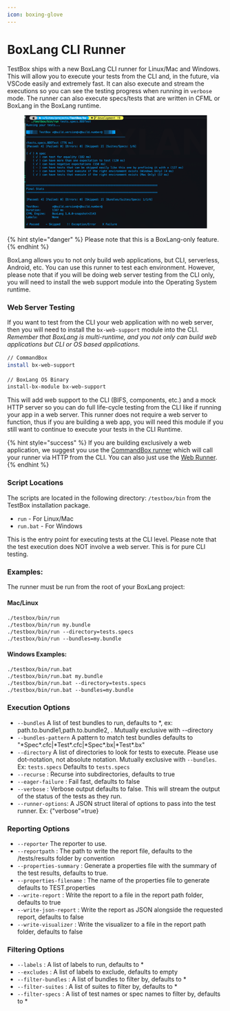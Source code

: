 ```yaml
---
icon: boxing-glove
---
```


# BoxLang CLI Runner

TestBox ships with a new BoxLang CLI runner for Linux/Mac and Windows. This will allow you to execute your tests from the CLI and, in the future, via VSCode easily and extremely fast. It can also execute and stream the executions so you can see the testing progress when running in `verbose` mode.   The runner can also execute specs/tests that are written in CFML or BoxLang in the BoxLang runtime.

<figure><img src="../../.gitbook/assets/image.png" alt=""><figcaption></figcaption></figure>

{% hint style="danger" %}
Please note that this is a BoxLang-only feature.
{% endhint %}

BoxLang allows you to not only build web applications, but CLI, serverless, Android, etc.  You can use this runner to test each environment.  However, please note that if you will be doing web server testing from the CLI only, you will need to install the web support module into the Operating System runtime.

### Web Server Testing

If you want to test from the CLI your web application with no web server, then you will need to install the `bx-web-support` module into the CLI.  _Remember that BoxLang is multi-runtime, and you not only can build web applications but CLI or OS based applications._

```bash
// CommandBox
install bx-web-support

// BoxLang OS Binary
install-bx-module bx-web-support
```

This will add web support to the CLI (BIFS, components, etc.) and a mock HTTP server so you can do full life-cycle testing from the CLI like if running your app in a web server.  This runner does not require a web server to function, thus if you are building a web app, you will need this module if you still want to continue to execute your tests in the CLI Runtime.

{% hint style="success" %}
If you are building exclusively a web application, we suggest you use the [CommandBox runner](commandbox-runner.md) which will call your runner via HTTP from the CLI.  You can also just use the [Web Runner](test-runner.md).
{% endhint %}

### Script Locations

The scripts are located in the following directory: `/testbox/bin` from the TestBox installation package.

* `run` - For Linux/Mac
* `run.bat` - For Windows

This is the entry point for executing tests at the CLI level. Please note that the test execution does NOT involve a web server. This is for pure CLI testing.

### Examples:

The runner must be run from the root of your BoxLang project:

#### Mac/Linux

```
./testbox/bin/run
./testbox/bin/run my.bundle
./testbox/bin/run --directory=tests.specs
./testbox/bin/run --bundles=my.bundle
```

#### Windows Examples:

```
./testbox/bin/run.bat
./testbox/bin/run.bat my.bundle
./testbox/bin/run.bat --directory=tests.specs
./testbox/bin/run.bat --bundles=my.bundle
```

### Execution Options

* `--bundles` A list of test bundles to run, defaults to \*, ex: path.to.bundle1,path.to.bundle2, . Mutually exclusive with --directory
* `--bundles-pattern` A pattern to match test bundles defaults to "\*Spec\*.cfc|\*Test\*.cfc|\*Spec\*.bx|\*Test\*.bx"
* `--directory` A list of directories to look for tests to execute. Please use dot-notation, not absolute notation. Mutually exclusive with `--bundles`. Ex: `tests.specs` Defaults to `tests.specs`
* `--recurse` : Recurse into subdirectories, defaults to true
* `--eager-failure` : Fail fast, defaults to false
* `--verbose` : Verbose output defaults to false. This will stream the output of the status of the tests as they run.
* `--runner-options`: A JSON struct literal of options to pass into the test runner. Ex: {"verbose"=true}

### Reporting Options

* `--reporter` The reporter to use.
* `--reportpath` : The path to write the report file, defaults to the /tests/results folder by convention
* `--properties-summary` : Generate a properties file with the summary of the test results, defaults to true.
* `--properties-filename` : The name of the properties file to generate defaults to TEST.properties
* `--write-report` : Write the report to a file in the report path folder, defaults to true
* `--write-json-report` : Write the report as JSON alongside the requested report, defaults to false
* `--write-visualizer` : Write the visualizer to a file in the report path folder, defaults to false

### Filtering Options

* `--labels` : A list of labels to run, defaults to \*
* `--excludes` : A list of labels to exclude, defaults to empty
* `--filter-bundles` : A list of bundles to filter by, defaults to \*
* `--filter-suites` : A list of suites to filter by, defaults to \*
* `--filter-specs` : A list of test names or spec names to filter by, defaults to \*

